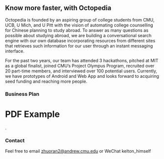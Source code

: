 ## Know more faster, with Octopedia

Octopedia is founded by an aspiring group of college students from CMU, UCB, U Mich, and U Pitt with the vision of automating college counselling for Chinese planning to study abroad.  To answer as many questions as possible about studying abroad, we are building a conversational search engine with our own database incorporating resources from different sites that retrieves such information for our user through an instant messaging interface.  

For the past two years, our team has attended 3 hackathons, pitched at MIT as a global finalist, joined CMU’s Project Olympus Program, recruited over 20 part-time members, and interviewed over 100 potential users. Currently, we have prototypes of Android and Web App and looks forward to acquiring seed funding and reaching more people.

### Business Plan

<!DOCTYPE html>
<html>
  <head>
    <title>English Version</title>
  </head>
  <body>
    <h1>PDF Example</h1>
    <p><a href="/Users/keltonz/Library/Messages/Attachments/1d/13/8B47E082-FCAC-49D2-90A1-B44DE7FC8EB4/Octopedia\ Updated\ Pitchdeck.pdf"></a>.</p>
  </body>
</html>

### Contact

Feel free to email zhuoran2@andrew.cmu.edu or WeChat kelton_himself 
